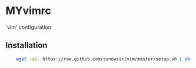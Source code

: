 # MYvimrc
'vim' configuration

## Installation
```bash
    wget -qO- https://raw.github.com/sunowsir/vim/master/setup.sh | sh -x
```
